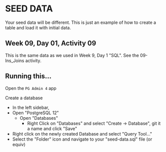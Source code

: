 # SEED DATA

Your seed data will be different. This is just an example of how to create a table and load it with initial data.

## Week 09, Day 01, Activity 09

This is the same data as we used in Week 9, Day 1 "SQL". See the 09-Ins_Joins activity.

## Running this...

Open the `PG Admin 4` app

Create a database
* In the left sidebar, 
* Open "PostgreSQL 12"
  * Open "Databases"
    * Right Click on "Databases"  and select "Create -> Database", git it a name and click "Save"
* Right click on the newly created Database and select "Query Tool..."
* Select the "Folder" icon and navigate to your "seed-data.sql" file (or equiv)

